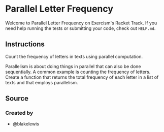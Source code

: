# Parallel Letter Frequency

Welcome to Parallel Letter Frequency on Exercism's Racket Track.
If you need help running the tests or submitting your code, check out `HELP.md`.

## Instructions

Count the frequency of letters in texts using parallel computation.

Parallelism is about doing things in parallel that can also be done sequentially.
A common example is counting the frequency of letters.
Create a function that returns the total frequency of each letter in a list of texts and that employs parallelism.

## Source

### Created by

- @blakelewis